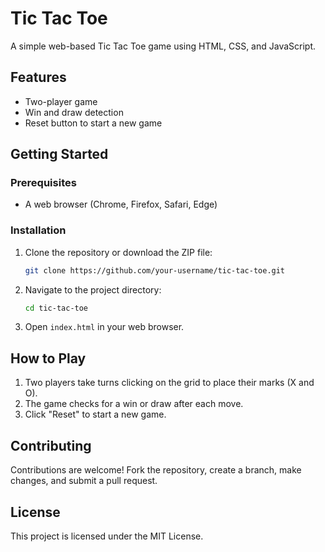 # Tic Tac Toe

A simple web-based Tic Tac Toe game using HTML, CSS, and JavaScript.

## Features

- Two-player game
- Win and draw detection
- Reset button to start a new game

## Getting Started

### Prerequisites

- A web browser (Chrome, Firefox, Safari, Edge)

### Installation

1. Clone the repository or download the ZIP file:
    ```sh
    git clone https://github.com/your-username/tic-tac-toe.git
    ```
2. Navigate to the project directory:
    ```sh
    cd tic-tac-toe
    ```
3. Open `index.html` in your web browser.

## How to Play

1. Two players take turns clicking on the grid to place their marks (X and O).
2. The game checks for a win or draw after each move.
3. Click "Reset" to start a new game.

## Contributing

Contributions are welcome! Fork the repository, create a branch, make changes, and submit a pull request.

## License

This project is licensed under the MIT License.
